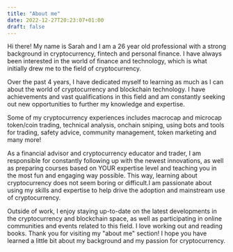 ```yaml
---
title: "About me"
date: 2022-12-27T20:23:07+01:00
draft: false
---
```

Hi there! My name is Sarah and I am a 26 year old professional with a strong background in cryptocurrency, fintech and personal finance. I have always been interested in the world of finance and technology, which is what initially drew me to the field of cryptocurrency.

Over the past 4 years, I have dedicated myself to learning as much as I can about the world of cryptocurrency and blockchain technology. I have achievements and vast qualifications in this field and am constantly seeking out new opportunities to further my knowledge and expertise.

Some of my cryptocurrency experiences includes macrocap and microcap token/coin trading, technical analysis, onchain sniping, using bots and tools for trading, safety advice, community management, token marketing and many more!

As a financial advisor and cryptocurrency educator and trader, I am responsible for constantly following up with the newest innovations, as well as preparing courses based on YOUR expertise level and teaching you in the most fun and engaging way possible. This way, learning about cryptocurrency does not seem boring or difficult.I am passionate about using my skills and expertise to help drive the adoption and mainstream use of cryptocurrency.

Outside of work, I enjoy staying up-to-date on the latest developments in the cryptocurrency and blockchain space, as well as participating in online communities and events related to this field. I love working out and reading books. Thank you for visiting my "about me" section! I hope you have learned a little bit about my background and my passion for cryptocurrency.
